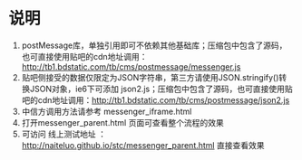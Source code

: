 # 说明

1. postMessage库，单独引用即可不依赖其他基础库；压缩包中包含了源码，也可直接使用贴吧的cdn地址调用：http://tb1.bdstatic.com/tb/cms/postmessage/messenger.js
2. 贴吧侧接受的数据仅限定为JSON字符串，第三方请使用JSON.stringify()转换JSON对象，ie6下可添加 json2.js；压缩包中包含了源码，也可直接使用贴吧的cdn地址调用：http://tb1.bdstatic.com/tb/cms/postmessage/json2.js
3. 中信方调用方法请参考 messenger_iframe.html 
4. 打开messenger_parent.html 页面可查看整个流程的效果
5. 可访问 线上测试地址 ： http://naiteluo.github.io/stc/messenger_parent.html 直接查看效果